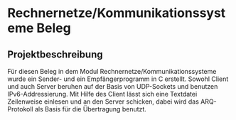 # Rechnernetze/Kommunikationssysteme Beleg
## Projektbeschreibung
Für diesen Beleg in dem Modul Rechnernetze/Kommunikationssysteme wurde ein Sender- und ein Empfängerprogramm in C erstellt.
Sowohl Client und auch Server beruhen auf der Basis von UDP-Sockets und benutzen IPv6-Addressierung.
Mit Hilfe des Client lässt sich eine Textdatei Zeilenweise einlesen und an den Server schicken, dabei wird das ARQ-Protokoll als Basis für die Übertragung benutzt.
